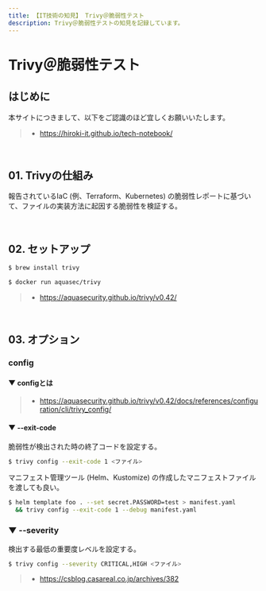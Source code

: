 ```yaml
---
title: 【IT技術の知見】 Trivy＠脆弱性テスト
description: Trivy＠脆弱性テストの知見を記録しています。
---
```


# Trivy＠脆弱性テスト

## はじめに

本サイトにつきまして、以下をご認識のほど宜しくお願いいたします。

> - https://hiroki-it.github.io/tech-notebook/

<br>

## 01. Trivyの仕組み

報告されているIaC (例、Terraform、Kubernetes) の脆弱性レポートに基づいて、ファイルの実装方法に起因する脆弱性を検証する。

<br>

## 02. セットアップ

```bash
$ brew install trivy
```

```bash
$ docker run aquasec/trivy
```

> - https://aquasecurity.github.io/trivy/v0.42/

<br>

## 03. オプション

### config

#### ▼ configとは

> - https://aquasecurity.github.io/trivy/v0.42/docs/references/configuration/cli/trivy_config/

#### ▼ --exit-code

脆弱性が検出された時の終了コードを設定する。

```bash
$ trivy config --exit-code 1 <ファイル>
```

マニフェスト管理ツール (Helm、Kustomize) の作成したマニフェストファイルを渡しても良い。

```bash
$ helm template foo . --set secret.PASSWORD=test > manifest.yaml
  && trivy config --exit-code 1 --debug manifest.yaml
```

### ▼ --severity

検出する最低の重要度レベルを設定する。

```bash
$ trivy config --severity CRITICAL,HIGH <ファイル>
```

> - https://csblog.casareal.co.jp/archives/382

<br>
